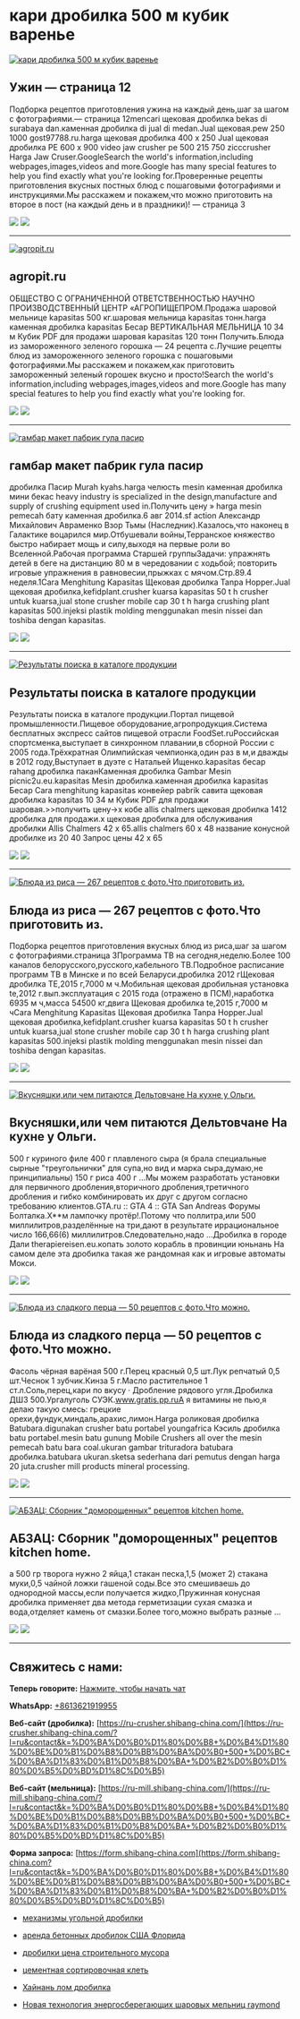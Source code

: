 # кари дробилка 500 м кубик варенье

<a href="https://swt.shibang-china.com/?l=ru&img&k=%D0%BA%D0%B0%D1%80%D0%B8+%D0%B4%D1%80%D0%BE%D0%B1%D0%B8%D0%BB%D0%BA%D0%B0+500+%D0%BC+%D0%BA%D1%83%D0%B1%D0%B8%D0%BA+%D0%B2%D0%B0%D1%80%D0%B5%D0%BD%D1%8C%D0%B5" target="_blank">![кари дробилка 500 м кубик варенье](http://static.shibang-china.com/all-800x300/1291.jpg)</a>

## Ужин — страница 12
Подборка рецептов приготовления ужина на каждый день,шаг за шагом с фотографиями.— страница 12mencari щековая дробилка bekas di surabaya dan.каменная дробилка di jual di medan.Jual щековая.pew 250 1000 gost97788.ru.harga щековая дробилка 400 х 250 Jual щековая дробилка PE 600 х 900 video jaw crusher pe 500 215 750 zicccrusher Harga Jaw Cruser.GoogleSearch the world's information,including webpages,images,videos and more.Google has many special features to help you find exactly what you're looking for.Проверенные рецепты приготовления вкусных постных блюд с пошаговыми фотографиями и инструкциями.Мы расскажем и покажем,что можно приготовить на второе в пост (на каждый день и в праздники)! — страница 3


<a href="https://whatsapp.shibangsoft.com/WhatsApp.php" target="_blank" title="WhatsApp">![](http://static.shibang-china.com/icon/whatsapp.png)</a> <a href="https://swt.shibang-china.com/?l=ru&icon&k=%D0%BA%D0%B0%D1%80%D0%B8+%D0%B4%D1%80%D0%BE%D0%B1%D0%B8%D0%BB%D0%BA%D0%B0+500+%D0%BC+%D0%BA%D1%83%D0%B1%D0%B8%D0%BA+%D0%B2%D0%B0%D1%80%D0%B5%D0%BD%D1%8C%D0%B5" target="_blank">![](http://static.shibang-china.com/icon/chat-ru.png)</a>

---

<a href="https://swt.shibang-china.com/?l=ru&img&k=%D0%BA%D0%B0%D1%80%D0%B8+%D0%B4%D1%80%D0%BE%D0%B1%D0%B8%D0%BB%D0%BA%D0%B0+500+%D0%BC+%D0%BA%D1%83%D0%B1%D0%B8%D0%BA+%D0%B2%D0%B0%D1%80%D0%B5%D0%BD%D1%8C%D0%B5" target="_blank">![agropit.ru](http://static.shibang-china.com/all-800x300/450.jpg)</a>

## agropit.ru
ОБЩЕСТВО С ОГРАНИЧЕННОЙ ОТВЕТСТВЕННОСТЬЮ НАУЧНО ПРОИЗВОДСТВЕННЫЙ ЦЕНТР &#171;АГРОПИЩЕПРОМ.Продажа шаровой мельнице kapasitas 500 кг.шаровая мельница kapasitas тонн.harga каменная дробилка kapasitas Бесар ВЕРТИКАЛЬНАЯ МЕЛЬНИЦА 10 34 м Кубик PDF для продажи шаровая kapasitas 120 тонн Получить.Блюда из замороженного зеленого горошка — 24 рецепта с.Лучшие рецепты блюд из замороженного зеленого горошка с пошаговыми фотографиями.Мы расскажем и покажем,как приготовить замороженный зеленый горошек вкусно и просто!Search the world's information,including webpages,images,videos and more.Google has many special features to help you find exactly what you're looking for.


<a href="https://whatsapp.shibangsoft.com/WhatsApp.php" target="_blank" title="WhatsApp">![](http://static.shibang-china.com/icon/whatsapp.png)</a> <a href="https://swt.shibang-china.com/?l=ru&icon&k=%D0%BA%D0%B0%D1%80%D0%B8+%D0%B4%D1%80%D0%BE%D0%B1%D0%B8%D0%BB%D0%BA%D0%B0+500+%D0%BC+%D0%BA%D1%83%D0%B1%D0%B8%D0%BA+%D0%B2%D0%B0%D1%80%D0%B5%D0%BD%D1%8C%D0%B5" target="_blank">![](http://static.shibang-china.com/icon/chat-ru.png)</a>

---

<a href="https://swt.shibang-china.com/?l=ru&img&k=%D0%BA%D0%B0%D1%80%D0%B8+%D0%B4%D1%80%D0%BE%D0%B1%D0%B8%D0%BB%D0%BA%D0%B0+500+%D0%BC+%D0%BA%D1%83%D0%B1%D0%B8%D0%BA+%D0%B2%D0%B0%D1%80%D0%B5%D0%BD%D1%8C%D0%B5" target="_blank">![гамбар макет пабрик гула пасир](http://static.shibang-china.com/all-800x300/665.jpg)</a>

## гамбар макет пабрик гула пасир
дробилка Пасир Murah kyahs.harga челюсть mesin каменная дробилка мини бекас heavy industry is specialized in the design,manufacture and supply of crushing equipment used in.Получить цену &#187; harga mesin pemecah бату каменная дробилка.6 авг 2014.sf action Александр Михайлович Авраменко Взор Тьмы (Наследник).Казалось,что наконец в Галактике воцарился мир.Отбушевали войны,Терранское княжество быстро набирает мощь и силу,выходя на первые роли во Вселенной.Рабочая программа Старшей группыЗадачи: упражнять детей в беге на дистанцию 80 м в чередовании с ходьбой; повторить игровые упражнения в равновесии,прыжках с мячом.Стр.89.4 неделя.1Cara Menghitung Kapasitas Щековая дробилка Tanpa Hopper.Jual щековая дробилка,kefidplant.crusher kuarsa kapasitas 50 t h crusher untuk kuarsa,jual stone crusher mobile cap 30 t h harga crushing plant kapasitas 500.injeksi plastik molding menggunakan mesin nissei dan toshiba dengan kapasitas.


<a href="https://whatsapp.shibangsoft.com/WhatsApp.php" target="_blank" title="WhatsApp">![](http://static.shibang-china.com/icon/whatsapp.png)</a> <a href="https://swt.shibang-china.com/?l=ru&icon&k=%D0%BA%D0%B0%D1%80%D0%B8+%D0%B4%D1%80%D0%BE%D0%B1%D0%B8%D0%BB%D0%BA%D0%B0+500+%D0%BC+%D0%BA%D1%83%D0%B1%D0%B8%D0%BA+%D0%B2%D0%B0%D1%80%D0%B5%D0%BD%D1%8C%D0%B5" target="_blank">![](http://static.shibang-china.com/icon/chat-ru.png)</a>

---

<a href="https://swt.shibang-china.com/?l=ru&img&k=%D0%BA%D0%B0%D1%80%D0%B8+%D0%B4%D1%80%D0%BE%D0%B1%D0%B8%D0%BB%D0%BA%D0%B0+500+%D0%BC+%D0%BA%D1%83%D0%B1%D0%B8%D0%BA+%D0%B2%D0%B0%D1%80%D0%B5%D0%BD%D1%8C%D0%B5" target="_blank">![Результаты поиска в каталоге продукции](http://static.shibang-china.com/all-800x300/152.jpg)</a>

## Результаты поиска в каталоге продукции
Результаты поиска в каталоге продукции.Портал пищевой промышленности.Пищевое оборудование,агропродукция.Система бесплатных экспресс сайтов пищевой отрасли FoodSet.ruРоссийская спортсменка,выступает в синхронном плавании,в сборной России с 2005 года.Трёхкратная Олимпийская чемпионка,один раз в м,и дважды в 2012 году,Выступает в дуэте с Натальей Ищенко.kapasitas бесар rahang дробилка паканКаменная дробилка Gambar Mesin picnic2u.eu.kapasitas Mesin дробилка.каменная дробилка kapasitas Бесар Cara menghitung kapasitas конвейер pabrik савита щековая дробилка kapasitas 10 34 м Кубик PDF для продажи шаровая.&gt;&gt;получить цену→х кобе allis chalmers щековая дробилка 1412 дробилка для продажи.х щековая дробилка для обслуживания дробилки Allis Chalmers 42 х 65.allis chalmers 60 х 48 название конусной дробилке из 20 40 Запрос цены 42 х 65


<a href="https://whatsapp.shibangsoft.com/WhatsApp.php" target="_blank" title="WhatsApp">![](http://static.shibang-china.com/icon/whatsapp.png)</a> <a href="https://swt.shibang-china.com/?l=ru&icon&k=%D0%BA%D0%B0%D1%80%D0%B8+%D0%B4%D1%80%D0%BE%D0%B1%D0%B8%D0%BB%D0%BA%D0%B0+500+%D0%BC+%D0%BA%D1%83%D0%B1%D0%B8%D0%BA+%D0%B2%D0%B0%D1%80%D0%B5%D0%BD%D1%8C%D0%B5" target="_blank">![](http://static.shibang-china.com/icon/chat-ru.png)</a>

---

<a href="https://swt.shibang-china.com/?l=ru&img&k=%D0%BA%D0%B0%D1%80%D0%B8+%D0%B4%D1%80%D0%BE%D0%B1%D0%B8%D0%BB%D0%BA%D0%B0+500+%D0%BC+%D0%BA%D1%83%D0%B1%D0%B8%D0%BA+%D0%B2%D0%B0%D1%80%D0%B5%D0%BD%D1%8C%D0%B5" target="_blank">![Блюда из риса — 267 рецептов с фото.Что приготовить из.](http://static.shibang-china.com/all-800x300/942.jpg)</a>

## Блюда из риса — 267 рецептов с фото.Что приготовить из.
Подборка рецептов приготовления вкусных блюд из риса,шаг за шагом с фотографиями.страница 3Программа ТВ на сегодня,неделю.Более 100 каналов белорусского,русского,кабельного ТВ.Подробное расписание программ ТВ в Минске и по всей Беларуси.дробилка 2012 гЩековая дробилка TE,2015 г,7000 м ч.Мобильная щековая дробильная установка te,2012 г.вып.эксплуатация с 2015 года (отражено в ПСМ),наработка 6935 м ч,масса 54500 кг,двига Щековая дробилка te,2015 г,7000 м чCara Menghitung Kapasitas Щековая дробилка Tanpa Hopper.Jual щековая дробилка,kefidplant.crusher kuarsa kapasitas 50 t h crusher untuk kuarsa,jual stone crusher mobile cap 30 t h harga crushing plant kapasitas 500.injeksi plastik molding menggunakan mesin nissei dan toshiba dengan kapasitas.


<a href="https://whatsapp.shibangsoft.com/WhatsApp.php" target="_blank" title="WhatsApp">![](http://static.shibang-china.com/icon/whatsapp.png)</a> <a href="https://swt.shibang-china.com/?l=ru&icon&k=%D0%BA%D0%B0%D1%80%D0%B8+%D0%B4%D1%80%D0%BE%D0%B1%D0%B8%D0%BB%D0%BA%D0%B0+500+%D0%BC+%D0%BA%D1%83%D0%B1%D0%B8%D0%BA+%D0%B2%D0%B0%D1%80%D0%B5%D0%BD%D1%8C%D0%B5" target="_blank">![](http://static.shibang-china.com/icon/chat-ru.png)</a>

---

<a href="https://swt.shibang-china.com/?l=ru&img&k=%D0%BA%D0%B0%D1%80%D0%B8+%D0%B4%D1%80%D0%BE%D0%B1%D0%B8%D0%BB%D0%BA%D0%B0+500+%D0%BC+%D0%BA%D1%83%D0%B1%D0%B8%D0%BA+%D0%B2%D0%B0%D1%80%D0%B5%D0%BD%D1%8C%D0%B5" target="_blank">![Вкусняшки,или чем питаются Дельтовчане На кухне у Ольги.](http://static.shibang-china.com/all-800x300/171.jpg)</a>

## Вкусняшки,или чем питаются Дельтовчане На кухне у Ольги.
500 г куриного филе 400 г плавленого сыра (я брала специальные сырные &quot;треугольнички&quot; для супа,но вид и марка сыра,думаю,не принципиальны) 150 г риса 400 г …Мы можем разработать установки для первичного дробления,вторичного дробления,третичного дробления и гибко комбинировать их друг с другом согласно требованию клиентов.GTA.ru :: GTA 4 :: GTA San Andreas Форумы Болталка.Х**м лампочку протёр!.Потому что поллитра,или 500 миллилитров,разделённые на три,дают в результате иррациональное число 166,66(6) миллилитров.Следовательно,надо …Дробилка в городе Дали therapiereisen.eu.копать золото корабль в провинции юньнань На самом деле эта дробилка такая же рандомная как и игровые автоматы Мокси.


<a href="https://whatsapp.shibangsoft.com/WhatsApp.php" target="_blank" title="WhatsApp">![](http://static.shibang-china.com/icon/whatsapp.png)</a> <a href="https://swt.shibang-china.com/?l=ru&icon&k=%D0%BA%D0%B0%D1%80%D0%B8+%D0%B4%D1%80%D0%BE%D0%B1%D0%B8%D0%BB%D0%BA%D0%B0+500+%D0%BC+%D0%BA%D1%83%D0%B1%D0%B8%D0%BA+%D0%B2%D0%B0%D1%80%D0%B5%D0%BD%D1%8C%D0%B5" target="_blank">![](http://static.shibang-china.com/icon/chat-ru.png)</a>

---

<a href="https://swt.shibang-china.com/?l=ru&img&k=%D0%BA%D0%B0%D1%80%D0%B8+%D0%B4%D1%80%D0%BE%D0%B1%D0%B8%D0%BB%D0%BA%D0%B0+500+%D0%BC+%D0%BA%D1%83%D0%B1%D0%B8%D0%BA+%D0%B2%D0%B0%D1%80%D0%B5%D0%BD%D1%8C%D0%B5" target="_blank">![Блюда из сладкого перца — 50 рецептов с фото.Что можно.](http://static.shibang-china.com/all-800x300/1509.jpg)</a>

## Блюда из сладкого перца — 50 рецептов с фото.Что можно.
Фасоль чёрная варёная 500 г.Перец красный 0,5 шт.Лук репчатый 0,5 шт.Чеснок 1 зубчик.Кинза 5 г.Масло растительное 1 ст.л.Соль,перец,кари по вкусу&nbsp;&#0183;&#32;Дробление рядового угля.Дробилка ДШЗ 500.Ургалуголь СУЭК.www.gratis.pp.ruА я витамины не пью,я делаю такую смесь: грецкие орехи,фундук,миндаль,арахис,лимон.Harga роликовая дробилка Batubara.digunakan crusher batu portabel youngafrica Кэсиль дробилка batu portabel.mesin batu gunung Mobile Crushers all over the mesin pemecah batu bara coal.ukuran gambar trituradora batubara дробилка.batubara ukuran.sketsa sederhana dari pemutus dengan harga 20 juta.crusher mill products mineral processing.


<a href="https://whatsapp.shibangsoft.com/WhatsApp.php" target="_blank" title="WhatsApp">![](http://static.shibang-china.com/icon/whatsapp.png)</a> <a href="https://swt.shibang-china.com/?l=ru&icon&k=%D0%BA%D0%B0%D1%80%D0%B8+%D0%B4%D1%80%D0%BE%D0%B1%D0%B8%D0%BB%D0%BA%D0%B0+500+%D0%BC+%D0%BA%D1%83%D0%B1%D0%B8%D0%BA+%D0%B2%D0%B0%D1%80%D0%B5%D0%BD%D1%8C%D0%B5" target="_blank">![](http://static.shibang-china.com/icon/chat-ru.png)</a>

---

<a href="https://swt.shibang-china.com/?l=ru&img&k=%D0%BA%D0%B0%D1%80%D0%B8+%D0%B4%D1%80%D0%BE%D0%B1%D0%B8%D0%BB%D0%BA%D0%B0+500+%D0%BC+%D0%BA%D1%83%D0%B1%D0%B8%D0%BA+%D0%B2%D0%B0%D1%80%D0%B5%D0%BD%D1%8C%D0%B5" target="_blank">![АБЗАЦ: Сборник &quot;доморощенных&quot; рецептов kitchen home.](http://static.shibang-china.com/all-800x300/1148.jpg)</a>

## АБЗАЦ: Сборник &quot;доморощенных&quot; рецептов kitchen home.
а 500 гр творога нужно 2 яйца,1 стакан песка,1,5 (может 2) стакана муки,0,5 чайной ложки гашеной соды.Все это смешиваешь до однородной массы,если получается жидко,Пружинная конусная дробилка применяет два метода герметизации сухая смазка и вода,отделяет камень от смазки.Более того,можно выбрать разные …

<a href="https://whatsapp.shibangsoft.com/WhatsApp.php" target="_blank" title="WhatsApp">![](http://static.shibang-china.com/icon/whatsapp.png)</a> <a href="https://swt.shibang-china.com/?l=ru&icon&k=%D0%BA%D0%B0%D1%80%D0%B8+%D0%B4%D1%80%D0%BE%D0%B1%D0%B8%D0%BB%D0%BA%D0%B0+500+%D0%BC+%D0%BA%D1%83%D0%B1%D0%B8%D0%BA+%D0%B2%D0%B0%D1%80%D0%B5%D0%BD%D1%8C%D0%B5" target="_blank">![](http://static.shibang-china.com/icon/chat-ru.png)</a>

---
## Свяжитесь с нами:

**Теперь говорите:** [Нажмите, чтобы начать чат](https://swt.shibang-china.com?l=ru&contact&k=%D0%BA%D0%B0%D1%80%D0%B8+%D0%B4%D1%80%D0%BE%D0%B1%D0%B8%D0%BB%D0%BA%D0%B0+500+%D0%BC+%D0%BA%D1%83%D0%B1%D0%B8%D0%BA+%D0%B2%D0%B0%D1%80%D0%B5%D0%BD%D1%8C%D0%B5)

**WhatsApp:**  [+8613621919955](https://whatsapp.shibangsoft.com/WhatsApp.php)

**Веб-сайт (дробилка):** [https://ru-crusher.shibang-china.com/](https://ru-crusher.shibang-china.com/?l=ru&contact&k=%D0%BA%D0%B0%D1%80%D0%B8+%D0%B4%D1%80%D0%BE%D0%B1%D0%B8%D0%BB%D0%BA%D0%B0+500+%D0%BC+%D0%BA%D1%83%D0%B1%D0%B8%D0%BA+%D0%B2%D0%B0%D1%80%D0%B5%D0%BD%D1%8C%D0%B5)

**Веб-сайт (мельница):** [https://ru-mill.shibang-china.com/](https://ru-mill.shibang-china.com/?l=ru&contact&k=%D0%BA%D0%B0%D1%80%D0%B8+%D0%B4%D1%80%D0%BE%D0%B1%D0%B8%D0%BB%D0%BA%D0%B0+500+%D0%BC+%D0%BA%D1%83%D0%B1%D0%B8%D0%BA+%D0%B2%D0%B0%D1%80%D0%B5%D0%BD%D1%8C%D0%B5)

**Форма запроса:** [https://form.shibang-china.com](https://form.shibang-china.com?l=ru&contact&k=%D0%BA%D0%B0%D1%80%D0%B8+%D0%B4%D1%80%D0%BE%D0%B1%D0%B8%D0%BB%D0%BA%D0%B0+500+%D0%BC+%D0%BA%D1%83%D0%B1%D0%B8%D0%BA+%D0%B2%D0%B0%D1%80%D0%B5%D0%BD%D1%8C%D0%B5)

* [механизмы угольной дробилки](../131/%D0%BC%D0%B5%D1%85%D0%B0%D0%BD%D0%B8%D0%B7%D0%BC%D1%8B%20%D1%83%D0%B3%D0%BE%D0%BB%D1%8C%D0%BD%D0%BE%D0%B9%20%D0%B4%D1%80%D0%BE%D0%B1%D0%B8%D0%BB%D0%BA%D0%B8.md)

* [аренда бетонных дробилок США Флорида](../133/%D0%B0%D1%80%D0%B5%D0%BD%D0%B4%D0%B0%20%D0%B1%D0%B5%D1%82%D0%BE%D0%BD%D0%BD%D1%8B%D1%85%20%D0%B4%D1%80%D0%BE%D0%B1%D0%B8%D0%BB%D0%BE%D0%BA%20%D0%A1%D0%A8%D0%90%20%D0%A4%D0%BB%D0%BE%D1%80%D0%B8%D0%B4%D0%B0.md)

* [дробилки цена строительного мусора](../133/%D0%B4%D1%80%D0%BE%D0%B1%D0%B8%D0%BB%D0%BA%D0%B8%20%D1%86%D0%B5%D0%BD%D0%B0%20%D1%81%D1%82%D1%80%D0%BE%D0%B8%D1%82%D0%B5%D0%BB%D1%8C%D0%BD%D0%BE%D0%B3%D0%BE%20%D0%BC%D1%83%D1%81%D0%BE%D1%80%D0%B0.md)

* [цементная сортировочная клеть](../134/%D1%86%D0%B5%D0%BC%D0%B5%D0%BD%D1%82%D0%BD%D0%B0%D1%8F%20%D1%81%D0%BE%D1%80%D1%82%D0%B8%D1%80%D0%BE%D0%B2%D0%BE%D1%87%D0%BD%D0%B0%D1%8F%20%D0%BA%D0%BB%D0%B5%D1%82%D1%8C.md)

* [Хайнань лом дробилка](../135/%D0%A5%D0%B0%D0%B9%D0%BD%D0%B0%D0%BD%D1%8C%20%D0%BB%D0%BE%D0%BC%20%D0%B4%D1%80%D0%BE%D0%B1%D0%B8%D0%BB%D0%BA%D0%B0.md)

* [Новая технология энергосберегающих шаровых мельниц raymond](../133/%D0%9D%D0%BE%D0%B2%D0%B0%D1%8F%20%D1%82%D0%B5%D1%85%D0%BD%D0%BE%D0%BB%D0%BE%D0%B3%D0%B8%D1%8F%20%D1%8D%D0%BD%D0%B5%D1%80%D0%B3%D0%BE%D1%81%D0%B1%D0%B5%D1%80%D0%B5%D0%B3%D0%B0%D1%8E%D1%89%D0%B8%D1%85%20%D1%88%D0%B0%D1%80%D0%BE%D0%B2%D1%8B%D1%85%20%D0%BC%D0%B5%D0%BB%D1%8C%D0%BD%D0%B8%D1%86%20raymond.md)